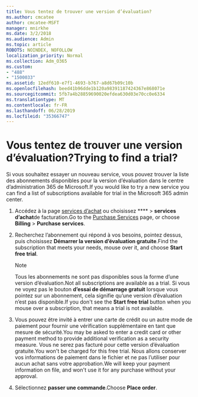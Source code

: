 ```yaml
---
title: Vous tentez de trouver une version d’évaluation?
ms.author: cmcatee
author: cmcatee-MSFT
manager: mnirkhe
ms.date: 3/2/2018
ms.audience: Admin
ms.topic: article
ROBOTS: NOINDEX, NOFOLLOW
localization_priority: Normal
ms.collection: Adm_O365
ms.custom:
- "488"
- "1500033"
ms.assetid: 12edf610-e7f1-4693-b767-a8d67b09c10b
ms.openlocfilehash: beed41b96dde1b120a98391187424367e868071e
ms.sourcegitcommit: 5fb7a4b28859690020efdea630d03e70cc0e6334
ms.translationtype: MT
ms.contentlocale: fr-FR
ms.lasthandoff: 06/28/2019
ms.locfileid: "35366747"
---
```

# <a name="trying-to-find-a-trial"></a><span data-ttu-id="eabf8-102">Vous tentez de trouver une version d’évaluation?</span><span class="sxs-lookup"><span data-stu-id="eabf8-102">Trying to find a trial?</span></span>

<span data-ttu-id="eabf8-103">Si vous souhaitez essayer un nouveau service, vous pouvez trouver la liste des abonnements disponibles pour la version d’évaluation dans le centre d’administration 365 de Microsoft.</span><span class="sxs-lookup"><span data-stu-id="eabf8-103">If you would like to try a new service you can find a list of subscriptions available for trial in the Microsoft 365 admin center.</span></span>
  
1. <span data-ttu-id="eabf8-104">Accédez à la page [services d’achat](https://go.microsoft.com/fwlink/p/?linkid=868433) ou choisissez \*\*\*\* \> **services d’achat**de facturation.</span><span class="sxs-lookup"><span data-stu-id="eabf8-104">Go to the [Purchase Services](https://go.microsoft.com/fwlink/p/?linkid=868433) page, or choose **Billing** \> **Purchase services**.</span></span>

2. <span data-ttu-id="eabf8-105">Recherchez l’abonnement qui répond à vos besoins, pointez dessus, puis choisissez **Démarrer la version d’évaluation gratuite**.</span><span class="sxs-lookup"><span data-stu-id="eabf8-105">Find the subscription that meets your needs, mouse over it, and choose **Start free trial**.</span></span>

    > [!NOTE]
    > <span data-ttu-id="eabf8-106">Tous les abonnements ne sont pas disponibles sous la forme d’une version d’évaluation.</span><span class="sxs-lookup"><span data-stu-id="eabf8-106">Not all subscriptions are available as a trial.</span></span> <span data-ttu-id="eabf8-107">Si vous ne voyez pas le bouton **d’essai de démarrage gratuit** lorsque vous pointez sur un abonnement, cela signifie qu’une version d’évaluation n’est pas disponible.</span><span class="sxs-lookup"><span data-stu-id="eabf8-107">If you don't see the **Start free trial** button when you mouse over a subscription, that means a trial is not available.</span></span>
  
3. <span data-ttu-id="eabf8-108">Vous pouvez être invité à entrer une carte de crédit ou un autre mode de paiement pour fournir une vérification supplémentaire en tant que mesure de sécurité.</span><span class="sxs-lookup"><span data-stu-id="eabf8-108">You may be asked to enter a credit card or other payment method to provide additional verification as a security measure.</span></span> <span data-ttu-id="eabf8-109">Vous ne serez pas facturé pour cette version d’évaluation gratuite.</span><span class="sxs-lookup"><span data-stu-id="eabf8-109">You won't be charged for this free trial.</span></span> <span data-ttu-id="eabf8-110">Nous allons conserver vos informations de paiement dans le fichier et ne pas l’utiliser pour aucun achat sans votre approbation.</span><span class="sxs-lookup"><span data-stu-id="eabf8-110">We will keep your payment information on file, and won't use it for any purchase without your approval.</span></span>

4. <span data-ttu-id="eabf8-111">Sélectionnez **passer une commande**.</span><span class="sxs-lookup"><span data-stu-id="eabf8-111">Choose **Place order**.</span></span>
